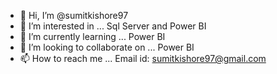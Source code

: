 - 👋 Hi, I’m @sumitkishore97
- 👀 I’m interested in ... Sql Server and Power BI
- 🌱 I’m currently learning ... Power BI
- 💞️ I’m looking to collaborate on ... Power BI
- 📫 How to reach me ... Email id: sumitkishore97@gmail.com

<!---
sumitkishore97/sumitkishore97 is a ✨ special ✨ repository because its `README.md` (this file) appears on your GitHub profile.
You can click the Preview link to take a look at your changes.
--->

